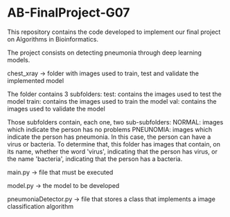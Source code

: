 # AB-FinalProject-G07

This repository contains the code developed to implement our final project on Algorithms in Bioinformatics.

The project consists on detecting pneumonia through deep learning models.



chest_xray -> folder with images used to train, test and validate the implemented model

The folder contains 3 subfolders: 
    test: contains the images used to test the model
    train: contains the images used to train the model
    val: contains the images used to validate the model

Those subfolders contain, each one, two sub-subfolders:
    NORMAL: images which indicate the person has no problems
    PNEUNOMIA: images which indicate the person has pneumonia. In this case, the person can have a virus or bacteria. To determine that, this folder has images that contain, on its name, whether the word 'virus', indicating that the person has virus, or the name 'bacteria', indicating that the person has a bacteria.


main.py -> file that must be executed


model.py -> the model to be developed

pneumoniaDetector.py -> file that stores a class that implements a image classification algorithm